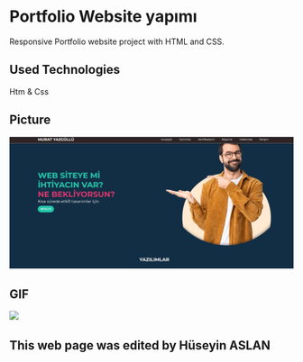 # Portfolio Website yapımı

Responsive Portfolio website project with HTML and CSS.

## Used Technologies

 Htm & Css 

##  Picture  ##

![](img/1.jpeg)

## GIF

![](img/2.gif)

## This web page was edited by Hüseyin ASLAN ##